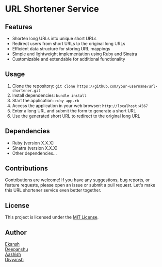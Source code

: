 
<!DOCTYPE html>
<html lang="en">

<head>
  <meta charset="UTF-8">
  <meta name="viewport" content="width=device-width, initial-scale=1.0">

</head>

<body>
  <h1>URL Shortener Service</h1>

  <h2>Features</h2>
  <ul>
    <li>Shorten long URLs into unique short URLs</li>
    <li>Redirect users from short URLs to the original long URLs</li>
    <li>Efficient data structure for storing URL mappings</li>
    <li>Simple and lightweight implementation using Ruby and Sinatra</li>
    <li>Customizable and extendable for additional functionality</li>
  </ul>

  <h2>Usage</h2>
  <ol>
    <li>Clone the repository: <code>git clone https://github.com/your-username/url-shortener.git</code></li>
    <li>Install dependencies: <code>bundle install</code></li>
    <li>Start the application: <code>ruby app.rb</code></li>
    <li>Access the application in your web browser: <code>http://localhost:4567</code></li>
    <li>Enter a long URL and submit the form to generate a short URL</li>
    <li>Use the generated short URL to redirect to the original long URL</li>
  </ol>

  <h2>Dependencies</h2>
  <ul>
    <li>Ruby (version X.X.X)</li>
    <li>Sinatra (version X.X.X)</li>
    <li>Other dependencies...</li>
  </ul>

  <h2>Contributions</h2>
  <p>Contributions are welcome! If you have any suggestions, bug reports, or feature requests, please open an issue or submit a pull request. Let's make this URL shortener service even better together.</p>

  <h2>License</h2>
  <p>This project is licensed under the <a href="LICENSE">MIT License</a>.</p>

  <h2>Author</h2>
  <p><a href="https://github.com/your-username">Ekansh <br> Deepanshu <br> Aashish <br> Divyansh </a></p>
</body>

</html>
